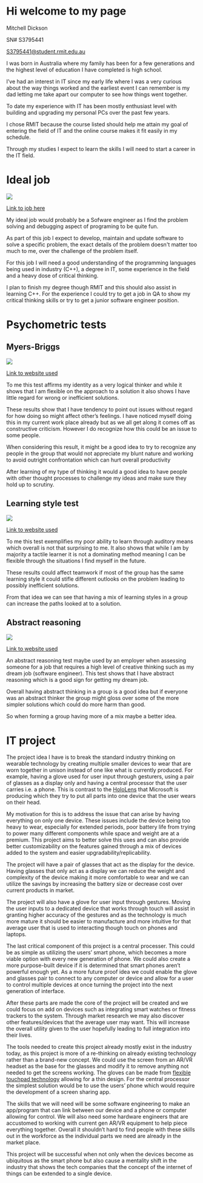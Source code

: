 # Hi welcome to my page

Mitchell Dickson	

SN# S3795441							

S3795441@student.rmit.edu.au

 

I was born in Australia where my family has been for a few generations and the highest level of education I have completed is high school.

I’ve had an interest in IT since my early life where I was a very curious about the way things worked and the earliest event I can remember is my dad letting me take apart our computer to see how things went together. 

To date my experience with IT has been mostly enthusiast level with building and upgrading my personal PCs over the past few years. 

I chose RMIT because the course listed should help me attain my goal of entering the field of IT and the online course makes it fit easily in my schedule. 

Through my studies I expect to learn the skills I will need to start a career in the IT field. 

 

 

Ideal job
=========
![](https://puu.sh/D0987/be89d7450a.png)

[Link to job here](https://www.seek.com.au/job/38578690?type=standout&searchrequesttoken=dbbc63ef-102e-4a3d-9978-dfc199ee4cbd)

My ideal job would probably be a Sofware engineer as I find the problem solving and debugging aspect of programing to be quite fun. 

As part of this job I expect to develop, maintain and update software to solve a specific problem, the exact details of the problem doesn't matter too much to me, over the challenge of the problem itself. 

For this job I will need a good understanding of the programming languages being used in industry (C++), a degree in IT, some experience in the field and a heavy dose of critical thinking. 

I plan to finish my degree though RMIT and this should also assist in learning C++. For the experience I could try to get a job in QA to show my critical thinking skills or try to get a junior software engineer position.  

 

Psychometric tests 
==================
## Myers-Briggs 

![](https://puu.sh/CSj8a/1e622d485a.png)

[Link to website used](https://www.16personalities.com/)

To me this test affirms my identity as a very logical thinker and while it shows that I am flexible on the approach to a solution it also shows I have little regard for wrong or inefficient solutions. 

These results show that I have tendency to point out issues without regard for how doing so might affect other’s feelings. I have noticed myself doing this in my current work place already but as we all get along it comes off as constructive criticism. However I do recognize how this could be an issue to some people. 

When considering this result, it might be a good idea to try to recognize any people in the group that would not appreciate my blunt nature and working to avoid outright confrontation which can hurt overall productivity

After learning of my type of thinking it would a good idea to have people with other thought processes to challenge my ideas and make sure they hold up to scrutiny. 

## Learning style test 

![](https://puu.sh/CSjxz/7690e284e2.png)

[Link to website used](http://www.educationplanner.org/students/self-assessments/learning-styles.shtml)

To me this test exemplifies my poor ability to learn through auditory means which overall is not that surprising to me. It also shows that while I am by majority a tactile learner it is not a dominating method meaning I can be flexible through the situations I find myself in the future. 

These results could affect teamwork if most of the group has the same learning style it could stifle different outlooks on the problem leading to possibly inefficient solutions. 

From that idea we can see that having a mix of learning styles in a group can increase the paths looked at to a solution. 

## Abstract reasoning 

![](https://puu.sh/CSk8u/e11730e712.png)

[Link to website used](https://www.123test.com/)

An abstract reasoning test maybe used by an employer when assessing someone for a job that requires a high level of creative thinking such as my dream job (software engineer). This test shows that I have abstract reasoning which is a good sign for getting my dream job. 

Overall having abstract thinking in a group is a good idea but if everyone was an abstract thinker the group might gloss over some of the more simpler solutions which could do more harm than good. 

So when forming a group having more of a mix maybe a better idea. 

IT project  
==========

The project idea I have is to break the standard industry thinking on wearable technology by creating multiple smaller devices to wear that are worn together in unison instead of one like what is currently produced. For example, having a glove used for user input through gesturers, using a pair of glasses as a display only and having a central processor that the user carries i.e. a phone. This is contrast to the [HoloLens](https://www.microsoft.com/en-us/hololens) that Microsoft is producing which they try to put all parts into one device that the user wears on their head. 

My motivation for this is to address the issue that can arise by having everything on only one device. These issues include the device being too heavy to wear, especially for extended periods, poor battery life from trying to power many different components while space and weight are at a premium. This project aims to better solve this uses and can also provide better customizability on the features gained through a mix of devices added to the system and easier upgradability/replicability. 

The project will have a pair of glasses that act as the display for the device. Having glasses that only act as a display we can reduce the weight and complexity of the device making it more comfortable to wear and we can utilize the savings by increasing the battery size or decrease cost over current products in market. 

The project will also have a glove for user input through gestures. Moving the user inputs to a dedicated device that works through touch will assist in granting higher accuracy of the gestures and as the technology is much more mature it should be easier to manufacture and more intuitive for that average user that is used to interacting though touch on phones and laptops. 

The last critical component of this project is a central processer. This could be as simple as utilizing the users’ smart phone, which becomes a more viable option with every new generation of phone. We could also create a more purpose-built device if it is determined that smart phones aren’t powerful enough yet. As a more future proof idea we could enable the glove and glasses pair to connect to any computer or device and allow for a user to control multiple devices at once turning the project into the next generation of interface. 

After these parts are made the core of the project will be created and we could focus on add on devices such as integrating smart watches or fitness trackers to the system. Through market research we may also discover other features/devices that the average user may want. This will increase the overall utility given to the user hopefully leading to full integration into their lives. 

The tools needed to create this project already mostly exist in the industry today, as this project is more of a re-thinking on already existing technology rather than a brand-new concept. We could use the screen from an AR/VR headset as the base for the glasses and modify it to remove anything not needed to get the screens working. The gloves can be made from [flexible touchpad technology](https://www.livescience.com/58280-transparent-touchpad-can-bend-and-stretch.html) allowing for a thin design. For the central processor the simplest solution would be to use the users’ phone which would require the development of a screen sharing app. 

The skills that we will need will be some software engineering to make an app/program that can link between our device and a phone or computer allowing for control. We will also need some hardware engineers that are accustomed to working with current gen AR/VR equipment to help piece everything together. Overall it shouldn’t hard to find people with these skills out in the workforce as the individual parts we need are already in the market place.  

This project will be successful when not only when the devices become as ubiquitous as the smart phone but also cause a mentality shift in the industry that shows the tech companies that the concept of the internet of things can be extended to a single device. 
